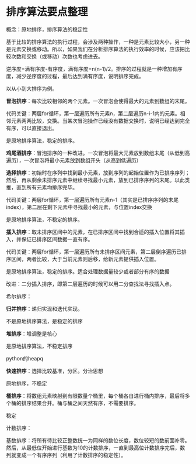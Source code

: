 # 排序算法要点整理

概念：原地排序，排序算法的稳定性

基于比较的排序算法的执行过程，会涉及两种操作，一种是元素比较大小，另一种是元素交换或移动。所以，如果我们在分析排序算法的执行效率的时候，应该把比较次数和交换（或移动）次数也考虑进去。

逆序度=满有序度-有序度，满有序度=n(n-1)/2。排序的过程就是一种增加有序度，减少逆序度的过程，最后达到满有序度，说明排序完成。

以从小到大排序为例。

**冒泡排序**：每次比较相邻的两个元素。一次冒泡会使得最大的元素到数组的末尾。

代码关键：两层for循环，第一层遍历所有元素n，第二层遍历n-i-1内的元素。相邻元素两两比较，交换。当某次冒泡操作已经没有数据交换时，说明已经达到完全有序，可以直接退出。

是原地排序算法，稳定的排序。

**鸡尾酒排序**：冒泡排序的一种改进。一次冒泡将最大元素放到数组末尾（从低到高遍历），一次冒泡将最小元素放到数组开头（从高到低遍历）

**选择排序**：初始时在序列中找到最小元素，放到序列的起始位置作为已排序序列；然后，再从剩余未排序元素中继续寻找最小元素，放到已排序序列的末尾。以此类推，直到所有元素均排序完毕。

代码关键：两层for循环，第一层遍历所有元素n-1（其实是已排序序列的末尾index），第二层在剩下元素中寻找最小的元素，与位置index交换

是原地排序算法，不稳定的排序。

**插入排序**：取未排序区间中的元素，在已排序区间中找到合适的插入位置将其插入，并保证已排序区间数据一直有序。

代码关键：两层for循环，第一层遍历所有未排序区间元素，第二层倒序遍历已排序区间，两者比较，大于当前元素则后移，给新元素提供插入位置。

是原地排序算法，稳定的排序。适合处理数据量较少或者部分有序的数据

改进：二分插入排序，即第二层遍历的时候可以用二分查找法寻找插入点。

希尔排序：

**归并排序**：递归实现和迭代实现。

不是原地排序算法，是稳定的排序

**堆排序**：堆调整是核心

是原地排序算法，不稳定排序

python的heapq

**快速排序**：选择比较基准，分区。分治思想

原地排序，不稳定

**桶排序**：将数组元素映射到有限数量个桶里，每个桶各自进行桶内排序，最后将多个桶的排序结果合并。桶与桶之间天然有序，不需要排序。

稳定

计数排序：

基数排序：将所有待比较正整数统一为同样的数位长度，数位较短的数前面补零。然后，从最低位开始进行基数为10的计数排序，一直到最高位计数排序完后，数列就变成一个有序序列（利用了计数排序的稳定性）。
